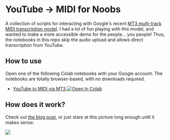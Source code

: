 # YouTube → MIDI for Noobs

A collection of scripts for interacting with Google's recent [MT3 multi-track MIDI transcription model](https://github.com/magenta/mt3).
I had a lot of fun playing with this model, and wanted to make a more accessible demo for the people... you people!
Thus, the notebooks in this repo skip the audio upload and allows direct transcription from YouTube.

## How to use
Open one of the following Colab notebooks with your Google account. 
The notebooks are totally browser-based, with no downloads required.
* <a href="https://colab.research.google.com/github/mdnestor/yt-mt3/blob/master/MT3_for_noobs.ipynb" target="_parent">YouTube to MIDI via MT3 <img src="https://colab.research.google.com/assets/colab-badge.svg" alt="Open In Colab"/></a>

## How does it work?

Check out [the blog post](https://magenta.tensorflow.org/transcription-with-transformers), or just stare at this picture long enough until it makes sense:

![](https://magenta.tensorflow.org/assets/transcription-with-transformers/architecture_diagram.png)
